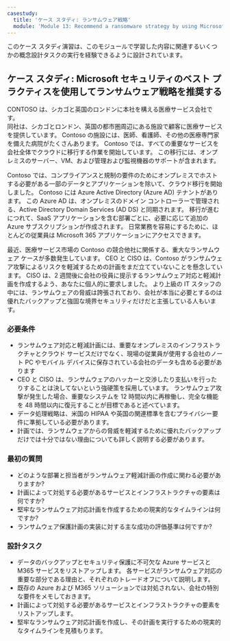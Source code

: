 ```yaml
---
casestudy:
  title: 'ケース スタディ: ランサムウェア戦略'
  module: 'Module 13: Recommend a ransomware strategy by using Microsoft Security Best Practices'
---
```

このケース スタディ演習は、このモジュールで学習した内容に関連するいくつかの概念設計タスクの実行を経験できるように設計されています。

## <a name="case-study-recommend-a-ransomware-strategy-by-using-microsoft-security-best-practices"></a>ケース スタディ: Microsoft セキュリティのベスト プラクティスを使用してランサムウェア戦略を推奨する
 
CONTOSO は、シカゴと英国のロンドンに本社を構える医療サービス会社です。  
同社は、シカゴとロンドン、英国の都市圏周辺にある施設で顧客に医療サービスを提供しています。  Contoso の施設には、医師、看護師、その他の医療専門家を備えた病院がたくさんあります。 Contoso では、すべての重要なサービスを会社全体でクラウドに移行する作業を開始しています。 この移行には、オンプレミスのサーバー、VM、および管理および監視機器のサポートが含まれます。

Contoso では、コンプライアンスと規制の要件のためにオンプレミスでホストする必要がある一部のデータとアプリケーションを除いて、クラウド移行を開始しました。 Contoso には Azure Active Directory (Azure AD) テナントがあります。 この Azure AD は、オンプレミスのドメイン コントローラーで管理される、Active Directory Domain Services (AD DS) と同期されます。 移行が進むにつれて、SaaS アプリケーションを含む部署ごとに、必要に応じて追加の Azure サブスクリプションが作成されます。 日常業務を容易にするために、ほとんどの従業員は Microsoft 365 アプリケーションにアクセスできます。  
 
最近、医療サービス市場の Contoso の競合他社に関係する、重大なランサムウェア ケースが多数発生しています。 CEO と CISO は、Contoso がランサムウェア攻撃によるリスクを軽減するための計画をまだ立てていないことを懸念しています。 CISO は、2 週間後に会社の役員に提示するランサムウェア対応と軽減計画を作成するよう、あなたに個人的に要求しました。 より上級の IT スタッフの中には、ランサムウェアの脅威は誇張されており、会社が本当に必要とするのは優れたバックアップと強固な境界セキュリティだけだと主張している人もいます。
 
### <a name="requirements"></a>必要条件

* ランサムウェア対応と軽減計画には、重要なオンプレミスのインフラストラクチャとクラウド サービスだけでなく、現場の従業員が使用する会社のノート PC やモバイル デバイスに保存されている会社のデータも含める必要があります
* CEO と CISO は、ランサムウェアのハッカーと交渉したり支払いを行ったりすることは決してないという強硬策を採用しています。 ランサムウェア攻撃が発生した場合、重要なシステムを 12 時間以内に再稼働し、完全な機能を 48 時間以内に復元することが目標であると述べています。
* データ処理戦略は、米国の HIPAA や英国の関連標準を含むプライバシー要件に準拠している必要があります。
* 計画では、ランサムウェアからの脅威を軽減するために優れたバックアップだけでは十分ではない理由についても詳しく説明する必要があります。

### <a name="initial-questions"></a>最初の質問

* どのような部署と担当者がランサムウェア軽減計画の作成に関わる必要がありますか? 
* 計画によって対処する必要があるサービスとインフラストラクチャの要素は何ですか? 
* 堅牢なランサムウェア対応計画を作成するための現実的なタイムラインは何ですか?
* ランサムウェア保護計画の実装に対する主な成功の評価基準は何ですか?

### <a name="design-tasks"></a>設計タスク

* データのバックアップとセキュリティ保護に不可欠な Azure サービスと M365 サービスをリストアップします。 各サービスがランサムウェア対応の重要な部分である理由と、それぞれのトレードオフについて説明します。
* 既存の Azure および M365 ソリューションでは対処されない、会社の特別な要件をメモしておきます。
* 計画によって対処する必要があるサービスとインフラストラクチャの要素をリストアップします。
* 堅牢なランサムウェア対応計画を作成し、その計画を実行するための現実的なタイムラインを見積もります。 